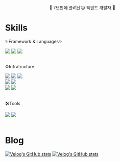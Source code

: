 <p align="center"> 👋 7년만에 풀려난😥 백엔드 개발자 👋</p>


<h1>  Skills  </h1>
<div>
  
  <p>✨Framework & Languages✨</p>
</div>

<div>
  <img src="https://img.shields.io/badge/java-orange?style=flat-square&logo=Conda-Forge&logoColor=white"/>
  <img src="https://img.shields.io/badge/-python-yellow?style=flat-square&logo=Python&logoColor=white"/>
  <img src="https://img.shields.io/badge/-Spring Framework-brightgreen?style=flat-square&logo=Spring&logoColor=white"/>
</div>
<br>
<div>
    <p>⚙️Infratructure</p>
</div>
<div>
  <img src="https://img.shields.io/badge/mysql-blue?style=flat-square&logo=mysql&logoColor=white"/>
  <img src="https://img.shields.io/badge/mariadb-9cf?style=flat-square&logo=mariadb&logoColor=white"/>
  <img src="https://img.shields.io/badge/oracle-critical?style=flat-square&logo=oracle&logoColor=white"/>
  <br>
  <img src="https://img.shields.io/badge/AWS-orange?style=flat-square&logo=AmazonAws&logoColor=white"/>
  <img src="https://img.shields.io/badge/linux-black?style=flat-square&logo=Linux&logoColor=white"/>
  <br>
  <img src="https://img.shields.io/badge/Firewall/IPS-red?style=flat-square&logo=Firewall&logoColor=white"/>
  <img src="https://img.shields.io/badge/Router-black?style=flat-square&logo=Firewall&logoColor=white"/>
</div>
<br>
<div>
    <p>🛠️Tools</p>
</div>
<div>
  <img src="https://img.shields.io/badge/github-black?style=flat-square&logo=github&logoColor=white"/>
  <img src="https://img.shields.io/badge/intellij-blue?style=flat-square&logo=intellij&logoColor=white"/>
</div>
<br>


<h1>  Blog  </h1>

[![Velog's GitHub stats](https://velog-readme-stats.vercel.app/api?name=galmegi)](https://velog.io/@galmegi)
[![Velog's GitHub stats](https://velog-readme-stats.vercel.app/api/list?name=galmegi)](https://velog.io/@galmegi) 


<!--
**galmegiz/galmegiz** is a ✨ _special_ ✨ repository because its `README.md` (this file) appears on your GitHub profile.

Here are some ideas to get you started:

- 🔭 I’m currently working on ...
- 🌱 I’m currently learning ...
- 👯 I’m looking to collaborate on ...
- 🤔 I’m looking for help with ...
- 💬 Ask me about ...
- 📫 How to reach me: ...
- 😄 Pronouns: ...
- ⚡ Fun fact: ...
-->
